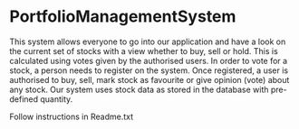 # PortfolioManagementSystem
This system allows everyone to go into our application and have a look on the current set of stocks with a view whether to buy, sell or hold. This is calculated using votes given by the authorised users. In order to vote for a stock, a person needs to register on the system. Once registered, a user is authorised to buy, sell, mark stock as favourite or give opinion (vote) about any stock. Our system uses stock data as stored in the database with pre-defined quantity.


Follow instructions in Readme.txt
